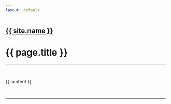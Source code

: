 ```yaml
---
layout: default
---
```


<title>{{ page.title }}</title>

<span>
<h2 style=" align-items: center"><a href={{ "index.html" | proper_url }} class="text-norm">{{ site.name }}</a></h2>
</span>
<h1>{{ page.title }}</h1>

<hr><br>


{{ content }}

<br><hr>
